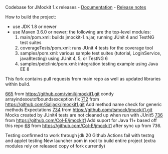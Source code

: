 Codebase for JMockit 1.x releases - [Documentation](http://jmockit.github.io) - [Release notes](http://jmockit.github.io/changes.html)

How to build the project:
* use JDK 1.8 or newer
* use Maven 3.6.0 or newer; the following are the top-level modules:
    1. main/pom.xml: builds jmockit-1.n.jar, running JUnit 4 and TestNG test suites
    2. coverageTests/pom.xml: runs JUnit 4 tests for the coverage tool
    3. samples/pom.xml: various sample test suites (tutorial, LoginService, java8testing) using JUnit 4, 5, or TestNG 6
    4. samples/petclinic/pom.xml: integration testing example using Java EE 8

This fork contains pull requests from main repo as well as updated libraries within build.

  [665](https://github.com/jmockit/jmockit1/pull/665) from https://github.com/vimil/jmockit1.git condy arrayindexoutofboundsexception fix
  [712](https://github.com/jmockit/jmockit1/pull/712) from https://github.com/Saljack/jmockit1.git Add method name check for generic methods Expectations
  [734](https://github.com/jmockit/jmockit1/pull/734) from https://github.com/tsmock/jmockit1.git Mocks created by JUnit4 tests are not cleaned up when run with JUnit5
  [736](https://github.com/jmockit/jmockit1/pull/736) from https://github.com/Col-E/jmockit1 Add suport for Java 11+ based off this repo
  [68](https://github.com/hazendaz/jmockit1/pull/68) from https://github.com/Col-E/jmockit1 after sync up from 736.

Testing confirmed to work through jdk 20
Github Actions fail with testng and applet testing
New launcher pom in root to build entire project (extra modules rely on released copy of fork currently)
